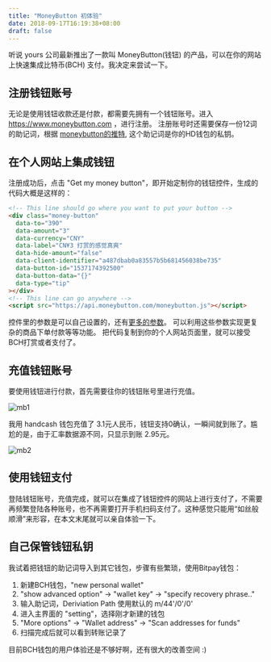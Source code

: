 ```yaml
---
title: "MoneyButton 初体验"
date: 2018-09-17T16:19:38+08:00
draft: false
---
```




听说 yours 公司最新推出了一款叫 MoneyButton(钱钮) 的产品，可以在你的网站上快速集成比特币(BCH) 支付。我决定来尝试一下。
<!--more-->


## 注册钱钮账号

无论是使用钱钮收款还是付款，都需要先拥有一个钱钮账号。进入 https://www.moneybutton.com ，进行注册。
注册账号时还需要保存一份12词的助记词，根据 [moneybutton的推特](https://twitter.com/money_button/status/1041370944869040128),
这个助记词是你的HD钱包的私钥。

## 在个人网站上集成钱钮

注册成功后，点击 "Get my money button"，即开始定制你的钱钮控件，生成的代码大概是这样的：

```html
<!-- This line should go where you want to put your button -->
<div class="money-button"
  data-to="390"
  data-amount="3"
  data-currency="CNY"
  data-label="CN¥3 打赏的感觉真爽"
  data-hide-amount="false"
  data-client-identifier="a487dbab0a83557b5b681456038be735"
  data-button-id="1537174392500"
  data-button-data="{}"
  data-type="tip"
></div>
<!-- This line can go anywhere -->
<script src="https://api.moneybutton.com/moneybutton.js"></script>
```

控件里的参数是可以自己设置的，还有[更多的参数](https://docs.moneybutton.com/docs/html.html)。
可以利用这些参数实现更复杂的商品下单付款等等功能。
把代码复制到你的个人网站页面里，就可以接受BCH打赏或者支付了。

## 充值钱钮账号

要使用钱钮进行付款，首先需要往你的钱钮账号里进行充值。

![mb1](/images/mb1.jpeg)

我用 handcash 钱包充值了 3.1元人民币，钱钮支持0确认，一瞬间就到账了。尴尬的是，由于汇率数据源不同，只显示到账 2.95元。

![mb2](/images/mb2.jpeg)

## 使用钱钮支付

登陆钱钮账号，充值完成，就可以在集成了钱钮控件的网站上进行支付了，不需要再频繁登陆各种账号，也不再需要打开手机扫码支付了。这种感觉只能用“如丝般顺滑”来形容，在本文末尾就可以亲自体验一下。

## 自己保管钱钮私钥

我试着把钱钮的助记词导入到其它钱包，步骤有些繁琐，使用Bitpay钱包：

1. 新建BCH钱包，"new personal wallet"
2. "show advanced option" -> "wallet key" -> "specify recovery phrase.."
3. 输入助记词，Deriviation Path 使用默认的 m/44'/0'/0'
4. 进入主界面的 "setting"，选择刚才新建的钱包
5. "More options" -> "Wallet address" -> "Scan addresses for funds"
6. 扫描完成后就可以看到转账记录了

目前BCH钱包的用户体验还是不够好啊，还有很大的改善空间 :)
